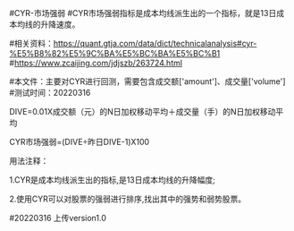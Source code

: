 #CYR-市场强弱
#CYR市场强弱指标是成本均线派生出的一个指标，就是13日成本均线的升降速度。

#相关资料：https://quant.gtja.com/data/dict/technicalanalysis#cyr-%E5%B8%82%E5%9C%BA%E5%BC%BA%E5%BC%B1
#https://www.zcaijing.com/jdjszb/263724.html

#本文件：主要对CYR进行回测，需要包含成交额['amount']、成交量['volume']
#测试时间：20220316

DIVE=0.01X成交额（元）的N日加权移动平均＋成交量（手）的N日加权移动平均

CYR市场强弱=(DIVE÷昨日DIVE-1)X100

用法注释：

1.CYR是成本均线派生出的指标,是13日成本均线的升降幅度;

2.使用CYR可以对股票的强弱进行排序,找出其中的强势和弱势股票。


#20220316
上传version1.0
